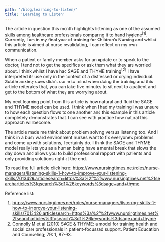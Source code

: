 ```yaml
---
path: '/blog/learning-to-listen/'
title: 'Learning to Listen'
---
```


<div class="blog__full-article">

<div class="blog__full-article-full">

The article in question this month highlights listening as one of the assumed skills among healthcare professionals comparing it to hand hygiene<sup>[1]</sup>. Currently, I am in my final year of training for Children’s Nursing and whilst this article is aimed at nurse revalidating, I can reflect on my own communication.

When a patient or family member asks for an update or to speak to the doctor, I tend not to get the specifics or ask them what they are worried about. I think whilst I have had SAGE and THYME training<sup>[2]</sup> I have interpreted its use only in the context of a distressed or crying individual. Subtle anxiety cues didn’t come to mind when doing the training and this article reiterates that, you can take five minutes to sit next to a patient and get to the bottom of what they are worrying about.

My next learning point from this article is how natural and fluid the SAGE and THYME model can be used. I think when I had my training I was unsure to how each question flows to one another and this example in this article completely demonstrates that. I can see with practice how natural this approach will become.

The article made me think about problem solving versus listening too. And I think in a busy ward environment nurses want to fix everyone’s problems and come up with solutions, I certainly do. I think the SAGE and THYME model really lets you as a human being have a mental break that slows the day down and allows you to build professional rapport with patients and only providing solutions right at the end.

To read the full article click here:
https://www.nursingtimes.net/roles/nurse-managers/listening-skills-1-how-to-improve-your-listening-skills/7013426.articlesearch=https%3a%2f%2fwww.nursingtimes.net%2fsearcharticles%3fqsearch%3d1%26keywords%3dsage+and+thyme

Reference list:
1. https://www.nursingtimes.net/roles/nurse-managers/listening-skills-1-how-to-improve-your-listening-skills/7013426.articlesearch=https%3a%2f%2fwww.nursingtimes.net%2fsearcharticles%3fqsearch%3d1%26keywords%3dsage+and+thyme
2. Connolly M et al (2010) SAGE & THYME: a model for training health and social care professionals in patient-focussed support. Patient Education and Counseling; 79: 1, 87-93.

</div>

</div>